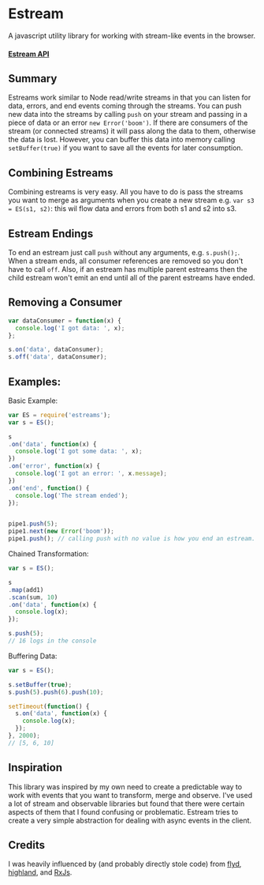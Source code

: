 # Estream

A javascript utility library for working with stream-like events in the browser.

#### [Estream API](./api)

## Summary

Estreams work similar to Node read/write streams in that you can listen for data, errors, and end events coming through the streams. You can push new data into the streams by calling `push` on your stream and passing in a piece of data or an error `new Error('boom')`. If there are consumers of the stream (or connected streams) it will pass along the data to them, otherwise the data is lost. However, you can buffer this data into memory calling `setBuffer(true)` if you want to save all the events for later consumption.

## Combining Estreams

Combining estreams is very easy. All you have to do is pass the streams you want to merge as arguments when you create a new stream e.g. `var s3 = ES(s1, s2)`: this wil flow data and errors from both s1 and s2 into s3.

## Estream Endings

To end an estream just call `push` without any arguments, e.g. `s.push();`. When a stream ends, all consumer references are removed so you don't have to call `off`. Also, if an estream has multiple parent estreams then the child estream won't emit an end until all of the parent estreams have ended.

## Removing a Consumer

```javascript
var dataConsumer = function(x) {
  console.log('I got data: ', x);
};

s.on('data', dataConsumer);
s.off('data', dataConsumer);
```

## Examples:

Basic Example:
```javascript
var ES = require('estreams');
var s = ES();

s
.on('data', function(x) {
  console.log('I got some data: ', x);
})
.on('error', function(x) {
  console.log('I got an error: ', x.message);
})
.on('end', function() {
  console.log('The stream ended');
});


pipe1.push(5);
pipe1.next(new Error('boom'));
pipe1.push(); // calling push with no value is how you end an estream.
```

Chained Transformation:
```javascript
var s = ES();

s
.map(add1)
.scan(sum, 10)
.on('data', function(x) {
  console.log(x);
});

s.push(5);
// 16 logs in the console
```

Buffering Data:
```javascript
var s = ES();

s.setBuffer(true);
s.push(5).push(6).push(10);

setTimeout(function() {
  s.on('data', function(x) {
    console.log(x);
  });
}, 2000);
// [5, 6, 10]
```

## Inspiration

This library was inspired by my own need to create a predictable way to work with events that you want to transform, merge and observe. I've used a lot of stream and observable libraries but found that there were certain aspects of them that I found confusing or problematic. Estream tries to create a very simple abstraction for dealing with async events in the client.

## Credits

I was heavily influenced by (and probably directly stole code) from [flyd](https://github.com/paldepind/flyd), [highland](http://highlandjs.org), and [RxJs](https://github.com/Reactive-Extensions/RxJS).
